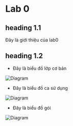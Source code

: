 # Lab 0

## heading 1.1

Đây là giới thiệu của lab0

## heading 1.2

* Đây là biểu đồ lớp cơ bản

![Diagram](https://www.planttext.com/api/plantuml/png/UhzxlqDnIM9HIMbk3bToJc9niK9eSMgHGZMN0X3eAfG2EPuf2bOAcNabI49-YRcfGC7WagBCl7Imk892JdvwPfw69eANNre2vDPoGStrpI_BJ8KRd0lYePbSabcIWs5iGKvY9TpKufBy0eYPO5Sg6IefwEegAEKfGKstKb1AIopBByeiIIrMud98pKi1-Gi0003__mC0)

* Đây là biểu đồ ca sử dụng

![Diagram](https://www.planttext.com/api/plantuml/png/UhzxlqDnIM9HIMbk3fTLQ75gaPM2hgwTWePFVdfcdYQAK7XYINA6Wcz-MMQg9XSNL8M27b36iRGa8pMl93CviIHLKy5A8JClEQSq9PKBHGjOPH1G1OnlfP1QKPAQbyBb02H0zWC0003__mC0)

* Đây là biểu đồ gói

![Diagram](https://www.planttext.com/api/plantuml/png/UhzxlqDnIM9HIMbk3bT1Od9sOdggWb9eSMgHWczY7f2JcvfNegHGpQK01CavYSN52Y199AvZIcvc7bSj5qAtRtvPPYfExM1P9BvxQbvHAaW_s59TtHexg94GOtHrxQ1A75BpKa2k10000F__0m00)

